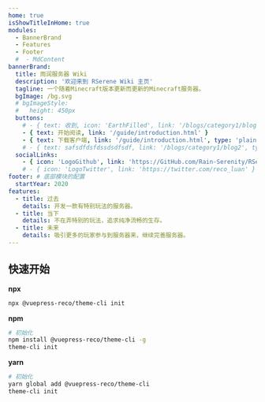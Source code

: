 ```yaml
---
home: true
isShowTitleInHome: true
modules:
  - BannerBrand
  - Features
  - Footer
  #  - MdContent
bannerBrand:
  title: 雨润服务器 Wiki
  description: '欢迎来到 RSerene Wiki 主页'
  tagline: 一个随着Minecraft版本更新而更新的Minecraft服务器。
  bgImage: /bg.svg
  # bgImageStyle:
  #   height: 450px
  buttons:
    # - { text: 收到, icon: 'EarthFilled', link: '/blogs/category1/blog2' }
    - { text: 开始阅读, link: '/guide/introduction.html' }
    - { text: 下载客户端, link: '/guide/introduction.html', type: 'plain', icon: 'Alien' }
    # - { text: safsdfdsfdssdsdfsdf, link: '/blogs/category1/blog2', type: 'text', icon: 'Alien' }
  socialLinks:
    - { icon: 'LogoGithub', link: 'https://GitHub.com/Rain-Serenity/RSerene-Wiki/' }
    # - { icon: 'LogoTwitter', link: 'https://twitter.com/reco_luan' }
footer: # 底部模块的配置
  startYear: 2020
features:
  - title: 过去
    details: 开发一款有特别玩法的服务器。
  - title: 当下
    details: 不在弄特别的玩法，追求纯净流畅的生存。
  - title: 未来
    details: 吸引更多的玩家参与到服务器来，继续完善服务器。
---
```

## 快速开始

**npx**

```bash
npx @vuepress-reco/theme-cli init
```

**npm**

```bash
# 初始化
npm install @vuepress-reco/theme-cli -g
theme-cli init
```

**yarn**

```bash
# 初始化
yarn global add @vuepress-reco/theme-cli
theme-cli init
```